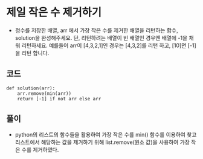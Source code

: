 # 제일 작은 수 제거하기
- 정수를 저장한 배열, arr 에서 가장 작은 수를 제거한 배열을 리턴하는 함수, solution을 완성해주세요. 단, 리턴하려는 배열이 빈 배열인 경우엔 배열에 -1을 채워 리턴하세요. 예를들어 arr이 [4,3,2,1]인 경우는 [4,3,2]를 리턴 하고, [10]면 [-1]을 리턴 합니다.
## 코드
```
def solution(arr):
    arr.remove(min(arr))
    return [-1] if not arr else arr
```
## 풀이
- python의 리스트의 함수들을 활용하여 가장 작은 수를 min() 함수를 이용하여 찾고 리스트에서 해당하는 값을 제거하기 위해 list.remove(원소 값)을 사용하여 가장 작은 수를 제거하였다.
